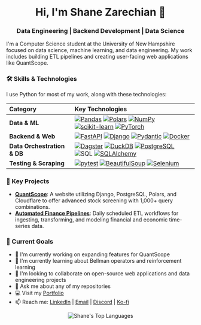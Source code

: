 <h1 align="center">Hi, I'm Shane Zarechian 👋</h1>
<h3 align="center">Data Engineering | Backend Development | Data Science </h3>
<!-- <h3 align="center">Data Engineer | Data Scientist | Backend Developer</h3> -->

I'm a Computer Science student at the University of New Hampshire focused on data science, machine learning, and data engineering. My work includes building ETL pipelines and creating user-facing web applications like QuantScope.

### 🛠️ Skills & Technologies

I use Python for most of my work, along with these technologies:

| Category | Key Technologies |
| :--- | :--- |
| **Data & ML** | [![Pandas](https://img.shields.io/badge/Pandas-150458?style=for-the-badge&logo=pandas&logoColor=white)](https://pandas.pydata.org/) [![Polars](https://img.shields.io/badge/Polars-FFB300?style=for-the-badge&logo=polars&logoColor=black)](https://www.pola.rs/) [![NumPy](https://img.shields.io/badge/NumPy-013243?style=for-the-badge&logo=numpy&logoColor=white)](https://numpy.org/) [![scikit-learn](https://img.shields.io/badge/scikit--learn-F7931E?style=for-the-badge&logo=scikit-learn&logoColor=white)](https://scikit-learn.org/stable/) [![PyTorch](https://img.shields.io/badge/PyTorch-EE4C2C?style=for-the-badge&logo=pytorch&logoColor=white)](https://pytorch.org/) |
| **Backend & Web** | [![FastAPI](https://img.shields.io/badge/FastAPI-009688?style=for-the-badge&logo=fastapi&logoColor=white)](https://fastapi.tiangolo.com/) [![Django](https://img.shields.io/badge/Django-092E20?style=for-the-badge&logo=django&logoColor=white)](https://www.djangoproject.com/) [![Pydantic](https://img.shields.io/badge/Pydantic-E92063?style=for-the-badge&logo=pydantic&logoColor=white)](https://pydantic.dev/) [![Docker](https://img.shields.io/badge/Docker-2496ED?style=for-the-badge&logo=docker&logoColor=white)](https://www.docker.com/) |
| **Data Orchestration & DB** | [![Dagster](https://img.shields.io/badge/Dagster-48A0ED?style=for-the-badge&logo=dagster&logoColor=white)](https://dagster.io/) [![DuckDB](https://img.shields.io/badge/DuckDB-DD4545?style=for-the-badge&logo=duckdb&logoColor=white)](https://duckdb.org/) [![PostgreSQL](https://img.shields.io/badge/PostgreSQL-316192?style=for-the-badge&logo=postgresql&logoColor=white)](https://www.postgresql.org/) ![SQL](https://img.shields.io/badge/SQL-4479A1?style=for-the-badge&logo=postgresql&logoColor=white)  [![SQLAlchemy](https://img.shields.io/badge/SQLAlchemy-336699?style=for-the-badge&logo=sqlalchemy&logoColor=white)](https://www.sqlalchemy.org/) |
| **Testing & Scraping** | [![pytest](https://img.shields.io/badge/pytest-0A9EDC?style=for-the-badge&logo=pytest&logoColor=white)](https://docs.pytest.org/en/7.1.x/) [![BeautifulSoup](https://img.shields.io/badge/BeautifulSoup-142B44?style=for-the-badge&logo=none&logoColor=white)](https://www.crummy.com/software/BeautifulSoup/bs4/doc/) [![Selenium](https://img.shields.io/badge/Selenium-43B02A?style=for-the-badge&logo=selenium&logoColor=white)](https://www.selenium.dev/) |


### 🚀 Key Projects

- [**QuantScope**](https://quantscope.io): A website utilizing Django, PostgreSQL, Polars, and Cloudflare to offer advanced stock screening with 1,000+ query combinations.
- [**Automated Finance Pipelines**](https://fin-dagster-ui.cv/asset-groups/): Daily scheduled ETL workflows for ingesting, transforming, and modeling financial and economic time-series data.


### 🎯 Current Goals

- 🔭 I'm currently working on expanding features for QuantScope
- 🌱 I'm currently learning about Bellman operators and reinforcement learning
- 👯 I'm looking to collaborate on open-source web applications and data engineering projects
- 💬 Ask me about any of my repositories
- 💻 Visit my [Portfolio](https://shanez.dev)
- 📫 Reach me: [LinkedIn](https://www.linkedin.com/in/shane-zarechian/) | [Email](mailto:shanezarechian@gmail.com) | [Discord](https://discord.com/users/691513151241322497) | [Ko-fi](https://ko-fi.com/shanezz)


<p align="center">
  <!-- <img src="https://github-readme-stats.vercel.app/api?username=zero-stroke&show_icons=true&theme=nord&hide_border=true&count_private=true" alt="Shane's GitHub Stats" />   -->
  <img src="https://github-readme-stats.vercel.app/api/top-langs/?username=zero-stroke&layout=compact&theme=nord&hide_border=true" alt="Shane's Top Languages" />
</p>

